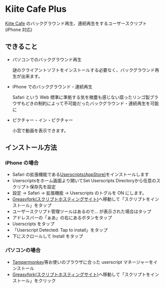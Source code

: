 # Kiite Cafe Plus

[Kiite Cafe](https://cafe.kiite.jp) のバックグラウンド再生、連続再生をするユーザースクリプト
(iPhone 対応)

## できること

- パソコンでのバックグラウンド再生

  謎のクライアントソフトをインストールする必要なく、バックグラウンド再生が出来ます。

- iPhone でのバックグラウンド・連続再生

  Safari という Web 標準に準拠する気を微塵も感じない腐ったリンゴ製ブラウザもどきの制約によって不可能だったバックグラウンド・連続再生を可能に

- ピクチャー・イン・ピクチャー

  小窓で動画を表示できます。

## インストール方法

### iPhone の場合

- Safari の拡張機能である[Userscripts(AppStore)](https://apps.apple.com/jp/app/userscripts/id1463298887)をインストールします
- Userscriptsをホーム画面より開いてSet Userscripts Directoryから任意のスクリプト保存先を設定
- 設定 -> Safari -> 拡張機能 -> Userscripts のトグルを ON にします。
- [Greasyfork(スクリプトホスティングサイト)](https://greasyfork.org/ja/scripts/468499-kiite-cafe-plus)へ移動して「スクリプトをインストール」をタップ
- ユーザースクリプト管理ツールはあるので... が表示された場合はタップ
- アドレスバーの「ぁあ」の右にあるボタンをタップ
- Userscripts をタップ
- 「Userscript Detected: Tap to install」をタップ
- 下にスクロールして Install をタップ

### パソコンの場合

- [Tampermonkey](https://www.tampermonkey.net/)等お使いのブラウザに合った userscript マネージャーをインストール
- [Greasyfork(スクリプトホスティングサイト)](https://greasyfork.org/ja/scripts/468499-kiite-cafe-plus)へ移動して「スクリプトをインストール」をクリック
